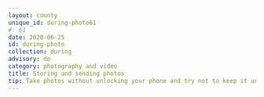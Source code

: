 ```yaml
---
layout: county 
unique_id: during-photo61
#: 61
date: 2020-06-25
id: during-photo
collection: during
advisory: do
category: photography and video
title: Storing and sending photos
tip: Take photos without unlocking your phone and try not to keep it unlocked while in your possession
---
```

